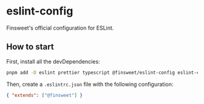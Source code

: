 # eslint-config

Finsweet's official configuration for ESLint.

## How to start

First, install all the devDependencies:

```bash
pnpm add -D eslint prettier typescript @finsweet/eslint-config eslint-config-prettier eslint-plugin-prettier eslint-plugin-simple-import-sort @typescript-eslint/eslint-plugin @typescript-eslint/parser
```

Then, create a `.eslintrc.json` file with the following configuration:

```json
{ "extends": ["@finsweet"] }
```
